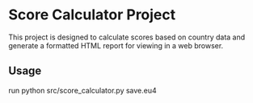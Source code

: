 # Score Calculator Project

This project is designed to calculate scores based on country data and generate a formatted HTML report for viewing in a web browser.

## Usage
run
python src/score_calculator.py save.eu4
